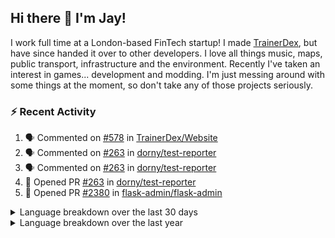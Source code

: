 ## Hi there 👋 I'm Jay!
I work full time at a London-based FinTech startup! I made [TrainerDex](https://www.github.com/TrainerDex), but have since handed it over to other developers. I love all things music, maps, public transport, infrastructure and the environment. Recently I've taken an interest in games... development and modding. I'm just messing around with some things at the moment, so don't take any of those projects seriously.

### :zap: Recent Activity

<!--START_SECTION:activity-->
1. 🗣 Commented on [#578](https://github.com/TrainerDex/Website/pull/578#issuecomment-1733741659) in [TrainerDex/Website](https://github.com/TrainerDex/Website)
2. 🗣 Commented on [#263](https://github.com/dorny/test-reporter/pull/263#issuecomment-1731931444) in [dorny/test-reporter](https://github.com/dorny/test-reporter)
3. 🗣 Commented on [#263](https://github.com/dorny/test-reporter/pull/263#issuecomment-1730273051) in [dorny/test-reporter](https://github.com/dorny/test-reporter)
4. 💪 Opened PR [#263](https://github.com/dorny/test-reporter/pull/263) in [dorny/test-reporter](https://github.com/dorny/test-reporter)
5. 💪 Opened PR [#2380](https://github.com/flask-admin/flask-admin/pull/2380) in [flask-admin/flask-admin](https://github.com/flask-admin/flask-admin)
<!--END_SECTION:activity-->

<details>
  <summary>Language breakdown over the last 30 days</summary>
  
  [<img src="https://wakatime.com/share/@TurnrDev/4142a9ac-7325-4d2f-a2bb-ec199b5c798c.svg" alt="A graph showing a rundown of my languages used in the past 30 days. Unforunately, I am unable to autogen alt headers for this at the moment."/>](https://wakatime.com/@TurnrDev)
</details>

<details>
  <summary>Language breakdown over the last year</summary>
  
  [<img src="https://github-readme-stats.vercel.app/api/wakatime?username=TurnrDev&layout=compact" alt="A graph showing a rundown of my languages used in the past year. Unforunately, I am unable to autogen alt headers for this at the moment." />](https://wakatime.com/@TurnrDev)
</details>
